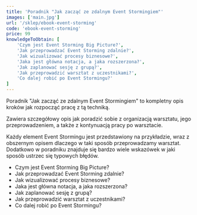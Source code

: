 ```yaml
---
title: 'Poradnik "Jak zacząć ze zdalnym Event Stormingiem"'
images: ['main.jpg']
url: '/sklep/ebook-event-storming'
code: 'ebook-event-storming'
price: 99
knowledgeToObtain: [
    'Czym jest Event Storming Big Picture?', 
    'Jak przeprowadzać Event Storming zdalnie?', 
    'Jak wizualizować procesy biznesowe?', 
    'Jaka jest główna notacja, a jaka rozszerzona?', 
    'Jak zaplanować sesję z grupą?', 
    'Jak przeprowadzić warsztat z uczestnikami?', 
    'Co dalej robić po Event Stormingu?'
]
---
```

Poradnik "Jak zacząć ze zdalnym Event Stormingiem" to kompletny opis kroków jak rozpocząć pracę z tą techniką.

Zawiera szczegółowy opis jak poradzić sobie z organizacją warsztatu, jego przeprowadzeniem, a także z kontynuacją pracy po warsztacie.

Każdy element Event Stormingu jest przedstawiony na przykładzie, wraz z obszernym opisem dlaczego w taki sposób przeprowadzamy warsztat. Dodatkowo w poradniku znajduje się bardzo wiele wskazówek w jaki sposób ustrzec się typowych błędów.

- Czym jest Event Storming Big Picture?
- Jak przeprowadzać Event Storming zdalnie?
- Jak wizualizować procesy biznesowe?
- Jaka jest główna notacja, a jaka rozszerzona?
- Jak zaplanować sesję z grupą?
- Jak przeprowadzić warsztat z uczestnikami?
- Co dalej robić po Event Stormingu?